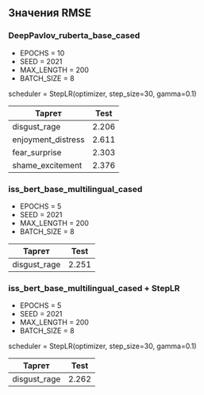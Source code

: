 ## Значения RMSE

### DeepPavlov_ruberta_base_cased

* EPOCHS = 10
* SEED = 2021
* MAX_LENGTH = 200
* BATCH_SIZE = 8

scheduler = StepLR(optimizer, step_size=30, gamma=0.1)


| Таргет                  | Test           |
|-------------------------|----------------|
| disgust_rage            | 2.206          |
| enjoyment_distress      | 2.611          |
| fear_surprise           | 2.303          |
| shame_excitement        | 2.376          |


### iss_bert_base_multilingual_cased

* EPOCHS = 5
* SEED = 2021
* MAX_LENGTH = 200
* BATCH_SIZE = 8


| Таргет                  | Test           |
|-------------------------|----------------|
| disgust_rage            | 2.251          |



### iss_bert_base_multilingual_cased + StepLR

* EPOCHS = 5
* SEED = 2021
* MAX_LENGTH = 200
* BATCH_SIZE = 8

scheduler = StepLR(optimizer, step_size=30, gamma=0.1)

| Таргет                  | Test           |
|-------------------------|----------------|
| disgust_rage            | 2.262          |



